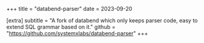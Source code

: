 +++
title = "databend-parser"
date = 2023-09-20

[extra]
subtitle = "A fork of databend which only keeps parser code, easy to extend SQL grammar based on it."
github = "https://github.com/systemxlabs/databend-parser"
+++
